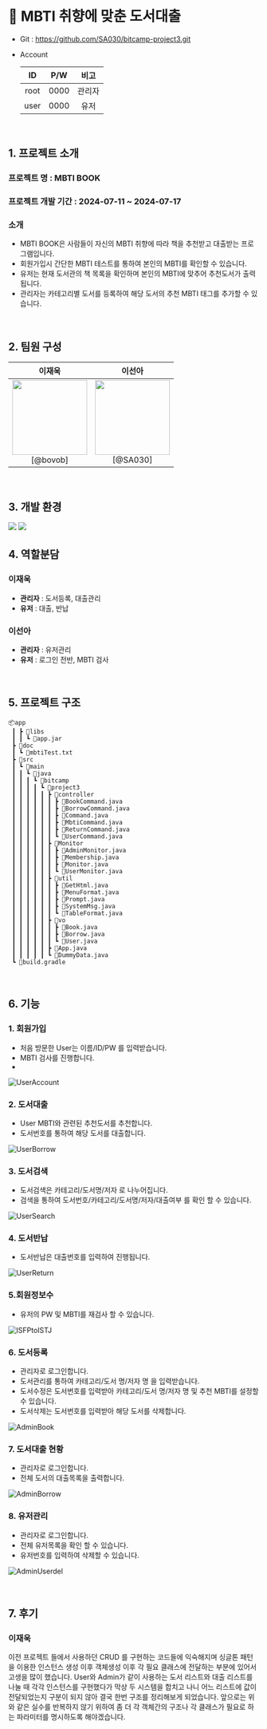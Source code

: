 # 📖 MBTI 취향에 맞춘 도서대출

- Git : https://github.com/SA030/bitcamp-project3.git
- Account
  <br>
  
  |  ID  | P/W |  비고  |
  | :--: | :--: | :----: |
  | root | 0000 | 관리자 |
  | user | 0000 |  유저  |
  
<br>

## 1. 프로젝트 소개

### 프로젝트 명 : MBTI BOOK

### 프로젝트 개발 기간 : 2024-07-11 ~ 2024-07-17

### 소개

- MBTI BOOK은 사람들이 자신의 MBTI 취향에 따라 책을 추천받고 대출받는 프로그램입니다.
- 회원가입시 간단한 MBTI 테스트를 통하여 본인의 MBTI를 확인할 수 있습니다.
- 유저는 현재 도서관의 책 목록을 확인하며 본인의 MBTI에 맞추어 추천도서가 출력됩니다.
- 관리자는 카테고리별 도서를 등록하여 해당 도서의 추천 MBTI 태그를 추가할 수 있습니다.
<br>

## 2. 팀원 구성

<div align="center">

| **이재욱** | **이선아** |
| :--------: | :--------: |
| <img src="https://avatars.githubusercontent.com/u/66761864?v=4" height=150 width=150> <br/> [@bovob] |<img src="https://avatars.githubusercontent.com/u/170715429?v=4" height=150 width=150> <br/> [@SA030] |

</div>
<br>

## 3. 개발 환경

<img src="https://img.shields.io/badge/Java-007396?style=flastic&logo=OpenJDK&logoColor=white"/>  <img src="https://img.shields.io/badge/IntelliJ-000000?style=flastic&logo=intellijidea&logoColor=white"/>
<br>

## 4. 역할분담

### 이재욱

* **관리자** : 도서등록, 대출관리
* **유저** : 대출, 반납

### 이선아

- **관리자** : 유저관리
- **유저** : 로그인 전반, MBTI 검사
<br>

## 5. 프로젝트 구조

``````
📦app
 ┃ ┣ 📂libs
 ┃ ┃ ┗ 📜app.jar
 ┣ 📂doc
 ┃ ┗ 📜mbtiTest.txt
 ┣ 📂src
 ┃ ┗ 📂main
 ┃ ┃ ┗ 📂java
 ┃ ┃ ┃ ┗ 📂bitcamp
 ┃ ┃ ┃ ┃ ┗ 📂project3
 ┃ ┃ ┃ ┃ ┃ ┣ 📂controller
 ┃ ┃ ┃ ┃ ┃ ┃ ┣ 📜BookCommand.java
 ┃ ┃ ┃ ┃ ┃ ┃ ┣ 📜BorrowCommand.java
 ┃ ┃ ┃ ┃ ┃ ┃ ┣ 📜Command.java
 ┃ ┃ ┃ ┃ ┃ ┃ ┣ 📜MbtiCommand.java
 ┃ ┃ ┃ ┃ ┃ ┃ ┣ 📜ReturnCommand.java
 ┃ ┃ ┃ ┃ ┃ ┃ ┗ 📜UserCommand.java
 ┃ ┃ ┃ ┃ ┃ ┣ 📂Monitor
 ┃ ┃ ┃ ┃ ┃ ┃ ┣ 📜AdminMonitor.java
 ┃ ┃ ┃ ┃ ┃ ┃ ┣ 📜Membership.java
 ┃ ┃ ┃ ┃ ┃ ┃ ┣ 📜Monitor.java
 ┃ ┃ ┃ ┃ ┃ ┃ ┗ 📜UserMonitor.java
 ┃ ┃ ┃ ┃ ┃ ┣ 📂util
 ┃ ┃ ┃ ┃ ┃ ┃ ┣ 📜GetHtml.java
 ┃ ┃ ┃ ┃ ┃ ┃ ┣ 📜MenuFormat.java
 ┃ ┃ ┃ ┃ ┃ ┃ ┣ 📜Prompt.java
 ┃ ┃ ┃ ┃ ┃ ┃ ┣ 📜SystemMsg.java
 ┃ ┃ ┃ ┃ ┃ ┃ ┗ 📜TableFormat.java
 ┃ ┃ ┃ ┃ ┃ ┣ 📂vo
 ┃ ┃ ┃ ┃ ┃ ┃ ┣ 📜Book.java
 ┃ ┃ ┃ ┃ ┃ ┃ ┣ 📜Borrow.java
 ┃ ┃ ┃ ┃ ┃ ┃ ┗ 📜User.java
 ┃ ┃ ┃ ┃ ┃ ┣ 📜App.java
 ┃ ┃ ┃ ┃ ┃ ┗ 📜DummyData.java
 ┗ 📜build.gradle
``````
<br>

## 6. 기능

### 1. 회원가입

- 처음 방문한 User는 이름/ID/PW 를 입력받습니다.
- MBTI 검사를 진행합니다.
- 
![UserAccount](https://github.com/user-attachments/assets/e9c6e77a-4edc-4816-8fe8-3d467feb23ce)

### 2. 도서대출

- User MBTI와 관련된 추천도서를 추천합니다.
- 도서번호를 통하여 해당 도서를 대출합니다.
  
![UserBorrow](https://github.com/user-attachments/assets/c47ec914-b416-40eb-aeaa-2374cd239e69)

### 3. 도서검색

- 도서검색은 카테고리/도서명/저자 로 나누어집니다.
- 검색을 통하여 도서번호/카테고리/도서명/저자/대출여부 를 확인 할 수 있습니다.

![UserSearch](https://github.com/user-attachments/assets/57a23f79-c5da-4b7c-abba-c697d32620cd)

### 4. 도서반납

- 도서반납은 대출번호를 입력하여 진행됩니다.

![UserReturn](https://github.com/user-attachments/assets/128484b7-193f-4f0c-a0e4-979fd07a32cf)

### 5.회원정보수

- 유저의 PW 및 MBTI를 재검사 할 수 있습니다.  

![ISFPtoISTJ](https://github.com/user-attachments/assets/8e1f1784-6652-4fac-898b-a0dc2236058f)

### 6. 도서등록

- 관리자로 로그인합니다.
- 도서관리를 통하여 카테고리/도서 명/저자 명 을 입력받습니다.
- 도서수정은 도서번호를 입력받아 카테고리/도서 명/저자 명 및 추천 MBTI를 설정할 수 있습니다.
- 도서삭제는 도서번호를 입력받아 해당 도서를 삭제합니다.

![AdminBook](https://github.com/user-attachments/assets/f485aa13-92e7-461d-92a7-aeb0ab15fc08)

### 7. 도서대출 현황

- 관리자로 로그인합니다.
- 전체 도서의 대출목록을 출력합니다.

![AdminBorrow](https://github.com/user-attachments/assets/eba3d70e-db03-413f-8f86-e6596d4d55c6)

### 8. 유저관리

- 관리자로 로그인합니다.
- 전체 유저목록을 확인 할 수 있습니다.
- 유저번호를 입력하여 삭제할 수 있습니다.

![AdminUserdel](https://github.com/user-attachments/assets/8b1cb9d9-34da-4fef-ab54-c6b2451c9c15)


<br>

## 7. 후기

### 이재욱

이전 프로젝트 들에서 사용하던 CRUD 를 구현하는 코드들에 익숙해지며 싱글톤 패턴을 이용한 인스턴스 생성 이후 객체생성 이후 각 필요 클래스에 전달하는 부분에 있어서 고생을 많이 했습니다.
User와 Admin가 같이 사용하는 도서 리스트와 대출 리스트를 나눌 때 각각 인스턴스를 구현했다가 막상 두 시스템을 합치고 나니 어느 리스트에 값이 전달되었는지 구분이 되지 않아 결국 한번 구조를 정리해보게 되었습니다.
앞으로는 위와 같은 실수를 반복하지 않기 위하여 좀 더 각 객체간의 구조나 각 클래스가 필요로 하는 파라미터를 명시하도록 해야겠습니다.

